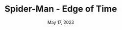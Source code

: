 ---
layout: nds
title: "Spider-Man - Edge of Time"
categories:
 - approved
 - nds
 - universal
 - safe
tags:
- spiderman
series:
- spiderman
date: May 17, 2023
permalink: /games/spider-man-edge-of-time/play/details
publisher: Activision
gid: spider-man-edge-of-time
edition: us
---